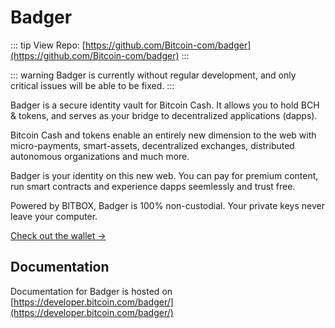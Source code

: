# Badger

::: tip View Repo:
[https://github.com/Bitcoin-com/badger](https://github.com/Bitcoin-com/badger)
:::

::: warning
Badger is currently without regular development, and only critical issues will be able to be fixed.
:::


Badger is a secure identity vault for Bitcoin Cash. It allows you to hold BCH & tokens, and serves as your bridge to decentralized applications (dapps).

Bitcoin Cash and tokens enable an entirely new dimension to the web with micro-payments, smart-assets, decentralized exchanges, distributed autonomous organizations and much more.

Badger is your identity on this new web. You can pay for premium content, run smart contracts and experience dapps seemlessly and trust free.

Powered by BITBOX, Badger is 100% non-custodial. Your private keys never leave your computer.

[Check out the wallet →](https://badger.bitcoin.com/)

## Documentation

Documentation for Badger is hosted on [https://developer.bitcoin.com/badger/](https://developer.bitcoin.com/badger/)
